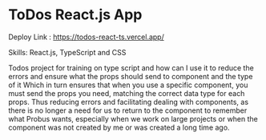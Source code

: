 # ToDos React.js App

Deploy Link : https://todos-react-ts.vercel.app/

Skills: React.js, TypeScript and CSS

Todos project for training on type script and how can I use it to reduce the errors and ensure what the props should send to component and the type of it Which in turn ensures that when you use a specific component, you must send the props you need, matching the correct data type for each props.
Thus reducing errors and facilitating dealing with components, as there is no longer a need for us to return to the component to remember what Probus wants, especially when we work on large projects or when the component was not created by me or was created a long time ago.

